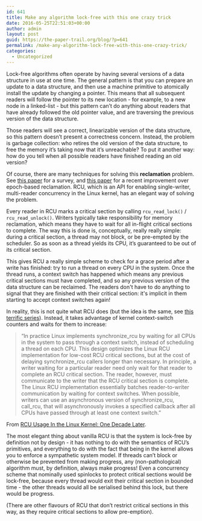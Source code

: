 ```yaml
---
id: 641
title: Make any algorithm lock-free with this one crazy trick
date: 2016-05-25T22:51:03+00:00
author: admin
layout: post
guid: https://the-paper-trail.org/blog/?p=641
permalink: /make-any-algorithm-lock-free-with-this-one-crazy-trick/
categories:
  - Uncategorized
---
```

Lock-free algorithms often operate by having several versions of a data structure in use at one time. The general pattern is that you can prepare an update to a data structure, and then use a machine primitive to atomically install the update by changing a pointer. This means that all subsequent readers will follow the pointer to its new location - for example, to a new node in a linked-list - but this pattern can’t do anything about readers that have already followed the old pointer value, and are traversing the previous version of the data structure.

<!--more-->

Those readers will see a correct, linearizable version of the data structure, so this pattern doesn’t present a correctness concern. Instead, the problem is garbage collection: who retires the old version of the data structure, to free the memory it’s taking now that it’s unreachable? To put it another way: how do you tell when all possible readers have finished reading an old version?

Of course, there are many techniques for solving this **reclamation** problem. See [this paper](http://csng.cs.toronto.edu/publication_files/0000/0159/jpdc07.pdf) for a survey, and [this paper](http://www.cs.utoronto.ca/~tabrown/debra/paper.pdf) for a recent improvement over epoch-based reclamation. RCU, which is an API for enabling single-writer, multi-reader concurrency in the Linux kernel, has an elegant way of solving the problem.

Every reader in RCU marks a critical section by calling `rcu_read_lock()` / `rcu_read_unlock()`. Writers typically take responsibility for memory reclamation, which means they have to wait for all in-flight critical sections to complete. The way this is done is, conceptually, really really simple: during a critical section, a thread may not block, or be pre-empted by the scheduler. So as soon as a thread yields its CPU, it’s guaranteed to be out of its critical section.

This gives RCU a really simple scheme to check for a grace period after a write has finished: try to run a thread on every CPU in the system. Once the thread runs, a context switch has happened which means any previous critical sections must have completed, and so any previous version of the data structure can be reclaimed. The readers don't have to do anything to signal that they are finished with their critical section: it's implicit in them starting to accept context switches again!

In reality, this is not quite what RCU does (but the idea is the same, see [this terrific series](https://lwn.net/Articles/262464/)). Instead, it takes advantage of kernel context-switch counters and waits for them to increase:

> “In practice Linux implements synchronize\_rcu by waiting for all CPUs in the system to pass through a context switch, instead of scheduling a thread on each CPU. This design optimizes the Linux RCU implementation for low-cost RCU critical sections, but at the cost of delaying synchronize\_rcu callers longer than necessary. In principle, a writer waiting for a particular reader need only wait for that reader to complete an RCU critical section. The reader, however, must communicate to the writer that the RCU critical section is complete. The Linux RCU implementation essentially batches reader-to-writer communication by waiting for context switches. When possible, writers can use an asynchronous version of synchronize\_rcu, call\_rcu, that will asynchronously invokes a specified callback after all CPUs have passed through at least one context switch.”

From [RCU Usage In the Linux Kernel: One Decade Later](http://www2.rdrop.com/~paulmck/techreports/RCUUsage.2013.02.24a.pdf).

The most elegant thing about vanilla RCU is that the system is lock-free by definition not by design - it has nothing to do with the semantics of RCU’s primitives, and everything to do with the fact that being in the kernel allows you to enforce a sympathetic system model. If threads can’t block or otherwise be prevented from making progress, any (non-pathological) algorithm must, by definition, always make progress! Even a concurrency scheme that nominally used spinlocks to protect critical sections would be lock-free, because every thread would exit their critical section in bounded time - the other threads would all be serialised behind this lock, but there would be progress.

(There are other flavours of RCU that don’t restrict critical sections in this way, as they require critical sections to allow pre-emption).
